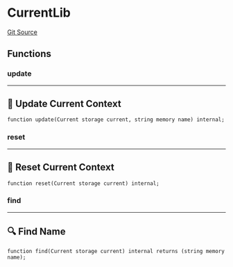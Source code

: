 # CurrentLib
[Git Source](https://github.com/metacontract/mc/blob/20ed737f21a46d89afffe1322a75b1ecfcacff9a/src/devkit/Flattened.sol)


## Functions
### update

-------------------------------
🔄 Update Current Context
---------------------------------


```solidity
function update(Current storage current, string memory name) internal;
```

### reset

------------------------------
🧹 Reset Current Context
--------------------------------


```solidity
function reset(Current storage current) internal;
```

### find

------------------
🔍 Find Name
--------------------


```solidity
function find(Current storage current) internal returns (string memory name);
```

